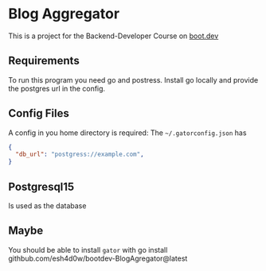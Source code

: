# Blog Aggregator

This is a project for the Backend-Developer Course on [boot.dev](https://boot.dev)

## Requirements

To run this program you need go and postress.
Install go locally and provide the postgres url in the config.

## Config Files

A config in you home directory is required:
The `~/.gatorconfig.json` has

```json
{
  "db_url": "postgress://example.com",
}
```

## Postgresql15

Is used as the database

## Maybe

You should be able to install `gator` with go install githbub.com/esh4d0w/bootdev-BlogAgregator@latest
